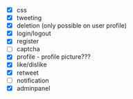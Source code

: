 - [x] css
- [x] tweeting
- [x] deletion (only possible on user profile)
- [x] login/logout
- [x] register
- [ ] captcha
- [x] profile - profile picture???
- [x] like/dislike
- [x] retweet
- [ ] notification
- [x] adminpanel